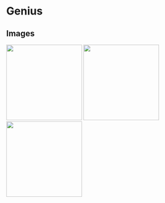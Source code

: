 # Genius

## Images

<img src="https://github.com/tungnnnt17/Genius/blob/main/images/search.png" width="200"/>
<img src="https://github.com/tungnnnt17/Genius/blob/main/images/detail_0.png" width="200"/>
<img src="https://github.com/tungnnnt17/Genius/blob/main/images/detail-1.png" width="200"/>

